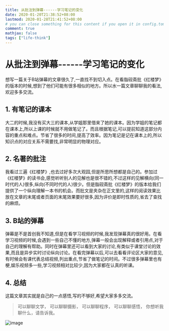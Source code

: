 ```yaml
---
title: 从批注到弹幕------学习笔记的变化
date: 2020-01-20T21:38:52+08:00
lastmod: 2020-01-28T21:41:52+08:00
# you can close something for this content if you open it in config.toml.
comment: true
mathjax: false
tags: ["life-think"]
---
```


# 从批注到弹幕------学习笔记的变化

想写一篇关于B站弹幕的文章很久了,一直找不到切入点。在看脂砚斋批《红楼梦》的版本的时候,想到了他们可能有很多相似的地方。所以水一篇文章聊聊我的看法,欢迎多多交流。

## 1. 有笔记的课本

大二的时候,我没有买大三的课本,从学姐那里借来了她的课本。因为学姐的笔记都在课本上,所以上课的时候就不用做笔记了。而且根据笔记,可以提前知道这部分内容的重点和难点。节省了很多的时间,提高了效率。因为笔记是记在课本上的,所以知识点的对应关系不需要找,非常明显的物理对应。

## 2. 名著的批注

我看过三遍《红楼梦》,也去过好多次大观园,但是所思所想都是自己的。参加过《红楼梦》的读书会,感觉听听别人的见解也是很不错的,不过这样的见解横向(同一时代的人)很多,纵向(不同时代的人)很少。但是脂砚斋批《红楼梦》的版本给我们提供了一个纵向理解一本书的机会。而批文是夹杂在正文里的,这样的阅读效果比放在文章的末尾或者页面的末尾效果要好很多,因为评价是即时性质的,省去了查找的麻烦。

## 3. B站的弹幕

弹幕是不是首创我不知道,但是在看学习视频的时候,我发现弹幕真的很好用。在看学习视频的时候,会遇到一些自己不懂的地方,弹幕一般会出现解释或者引用点,对于自己的理解有帮助。同时在弹幕里还可以看到大家的讨论,有类似于课堂讨论的效果,而且是异步实时讨论纵向讨论。在看完弹幕以后,可以去看看评论区大家的意见,有时候会有课代表总结视频,列出重点,节省了做笔记的时间。不过很多弹幕里也有梗,娱乐视频多一些,学习视频相对比较少,因为大家都在认真的听课。

## 4. 总结

这篇文章其实就是自己的一点感悟,写的不够好,希望大家多多交流。

> 可以聊聊文学，
> 可以聊聊摄影，
> 可以聊聊程序，
> 可以聊聊感悟，
> 你想听我聊什么，请告诉我。

![image](https://mmbiz.qpic.cn/mmbiz_jpg/IDHaWiaS8DJpDWaY4ZNTpQR4riciaVTEqPkpwGNwbmUxHUjv8licNxNlD9IEia7rCb8KYibdRWCiamYGRfetNW1CyqWTQ/0?wx_fmt=jpeg)